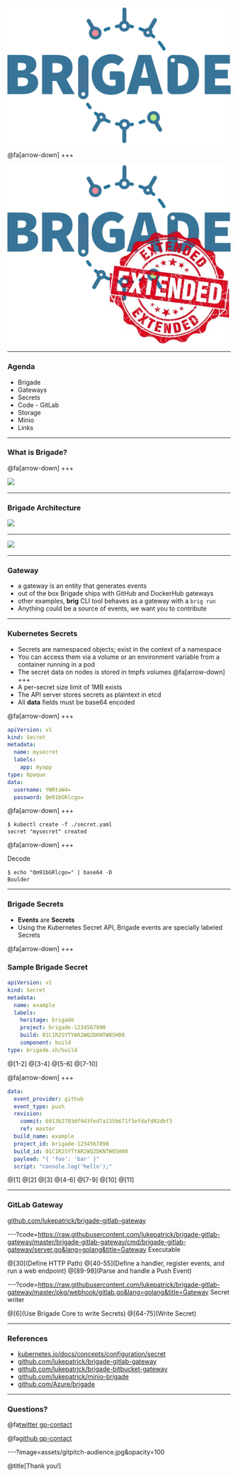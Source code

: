 ![](assets/brigade.png)

@fa[arrow-down]
+++

![](assets/brigadeex.png)

---

### Agenda

- Brigade
- Gateways
- Secrets
- Code - GitLab
- Storage
- Minio
- Links

---

### What is Brigade?

@fa[arrow-down]
+++

![](https://pbs.twimg.com/media/CV2rpOMVAAA0T8-.jpg)


---
### Brigade Architecture

![](https://raw.githubusercontent.com/Azure/brigade/master/docs/topics/img/design-overview.png)


---
![](https://upload.wikimedia.org/wikipedia/commons/c/c0/I_want_you.jpg)

---
### Gateway

- a gateway is an entity that generates events
- out of the box Brigade ships with GitHub and DockerHub gateways
- other examples, **brig** CLI tool behaves as a gateway with a `brig run`
- Anything could be a source of events, we want you to contribute

---
### Kubernetes Secrets

- Secrets are namespaced objects; exist in the context of a namespace
- You can access them via a volume or an environment variable from a container running in a pod
- The secret data on nodes is stored in tmpfs volumes
@fa[arrow-down]
+++
- A per-secret size limit of 1MB exists
- The API server stores secrets as plaintext in etcd
- All **data** fields must be base64 encoded

@fa[arrow-down]
+++

```yaml
apiVersion: v1
kind: Secret
metadata:
  name: mysecret
  labels:
    app: myapp
type: Opaque
data:
  username: YWRtaW4=
  password: Qm91bGRlcgo=
```

@fa[arrow-down]
+++

```shell
$ kubectl create -f ./secret.yaml
secret "mysecret" created
```
@fa[arrow-down]
+++

Decode
```shell
$ echo "Qm91bGRlcgo=" | base64 -D
Boulder
```
---
### Brigade Secrets

- **Events** are **Secrets**
- Using the Kubernetes Secret API, Brigade events are specially labeled Secrets

@fa[arrow-down]
+++

### Sample Brigade Secret

```yaml
apiVersion: v1
kind: Secret
metadata:
  name: example
  labels:
    heritage: brigade
    project: brigade-1234567890
    build: 01C1R2SYTYAR2WQ2DKNTW8SH08
    component: build
type: brigade.sh/build
```
@[1-2]
@[3-4]
@[5-6]
@[7-10]

@fa[arrow-down]
+++

```yaml
data:
  event_provider: github
  event_type: push
  revision:
    commit: 6913b2703df943fed7a135b671f3efdafd92dbf3
    ref: master
  build_name: example
  project_id: brigade-1234567890
  build_id: 01C1R2SYTYAR2WQ2DKNTW8SH08
  payload: "{ 'foo': 'bar' }"
  script: "console.log('hello');"
```
@[1]
@[2]
@[3]
@[4-6]
@[7-9]
@[10]
@[11]

---
### GitLab Gateway

[github.com/lukepatrick/brigade-gitlab-gateway](https://github.com/lukepatrick/brigade-gitlab-gateway)

---?code=https://raw.githubusercontent.com/lukepatrick/brigade-gitlab-gateway/master/brigade-gitlab-gateway/cmd/brigade-gitlab-gateway/server.go&lang=golang&title=Gateway Executable

@[30](Define HTTP Path)
@[40-55](Define a handler, register events, and run a web endpoint)
@[89-98](Parse and handle a Push Event)

---?code=https://raw.githubusercontent.com/lukepatrick/brigade-gitlab-gateway/master/pkg/webhook/gitlab.go&lang=golang&title=Gateway Secret writer

@[6](Use Brigade Core to write Secrets)
@[64-75](Write Secret)


---
### References

- [kubernetes.io/docs/concepts/configuration/secret](https://kubernetes.io/docs/concepts/configuration/secret)
- [github.com/lukepatrick/brigade-gitlab-gateway](https://github.com/lukepatrick/brigade-gitlab-gateway)
- [github.com/lukepatrick/brigade-bitbucket-gateway](https://github.com/lukepatrick/brigade-bitbucket-gateway)
- [github.com/lukepatrick/minio-brigade](https://github.com/lukepatrick/minio-brigade)
- [github.com/Azure/brigade](https://github.com/Azure/brigade)

---

### Questions?


@fa[twitter gp-contact](@lucus_patrick)

@fa[github gp-contact](lukepatrick)

---?image=assets/gitpitch-audience.jpg&opacity=100

@title[Thank you!]